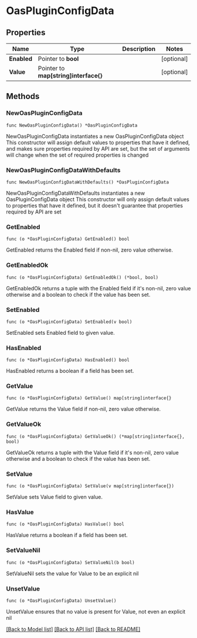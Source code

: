 # OasPluginConfigData

## Properties

Name | Type | Description | Notes
------------ | ------------- | ------------- | -------------
**Enabled** | Pointer to **bool** |  | [optional] 
**Value** | Pointer to **map[string]interface{}** |  | [optional] 

## Methods

### NewOasPluginConfigData

`func NewOasPluginConfigData() *OasPluginConfigData`

NewOasPluginConfigData instantiates a new OasPluginConfigData object
This constructor will assign default values to properties that have it defined,
and makes sure properties required by API are set, but the set of arguments
will change when the set of required properties is changed

### NewOasPluginConfigDataWithDefaults

`func NewOasPluginConfigDataWithDefaults() *OasPluginConfigData`

NewOasPluginConfigDataWithDefaults instantiates a new OasPluginConfigData object
This constructor will only assign default values to properties that have it defined,
but it doesn't guarantee that properties required by API are set

### GetEnabled

`func (o *OasPluginConfigData) GetEnabled() bool`

GetEnabled returns the Enabled field if non-nil, zero value otherwise.

### GetEnabledOk

`func (o *OasPluginConfigData) GetEnabledOk() (*bool, bool)`

GetEnabledOk returns a tuple with the Enabled field if it's non-nil, zero value otherwise
and a boolean to check if the value has been set.

### SetEnabled

`func (o *OasPluginConfigData) SetEnabled(v bool)`

SetEnabled sets Enabled field to given value.

### HasEnabled

`func (o *OasPluginConfigData) HasEnabled() bool`

HasEnabled returns a boolean if a field has been set.

### GetValue

`func (o *OasPluginConfigData) GetValue() map[string]interface{}`

GetValue returns the Value field if non-nil, zero value otherwise.

### GetValueOk

`func (o *OasPluginConfigData) GetValueOk() (*map[string]interface{}, bool)`

GetValueOk returns a tuple with the Value field if it's non-nil, zero value otherwise
and a boolean to check if the value has been set.

### SetValue

`func (o *OasPluginConfigData) SetValue(v map[string]interface{})`

SetValue sets Value field to given value.

### HasValue

`func (o *OasPluginConfigData) HasValue() bool`

HasValue returns a boolean if a field has been set.

### SetValueNil

`func (o *OasPluginConfigData) SetValueNil(b bool)`

 SetValueNil sets the value for Value to be an explicit nil

### UnsetValue
`func (o *OasPluginConfigData) UnsetValue()`

UnsetValue ensures that no value is present for Value, not even an explicit nil

[[Back to Model list]](../README.md#documentation-for-models) [[Back to API list]](../README.md#documentation-for-api-endpoints) [[Back to README]](../README.md)


